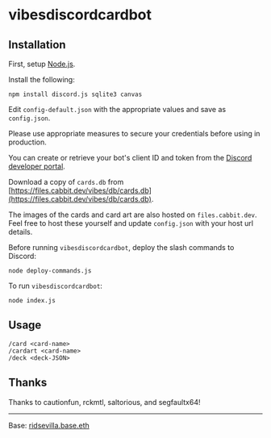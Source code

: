 # vibesdiscordcardbot

## Installation

First, setup [Node.js](https://nodejs.org/en/).

Install the following:

```
npm install discord.js sqlite3 canvas
```

Edit `config-default.json` with the appropriate values and save as `config.json`.

Please use appropriate measures to secure your credentials before using in production.

You can create or retrieve your bot's client ID and token from the [Discord developer portal](https://discord.com/developers/applications).

Download a copy of `cards.db` from [https://files.cabbit.dev/vibes/db/cards.db](https://files.cabbit.dev/vibes/db/cards.db).

The images of the cards and card art are also hosted on `files.cabbit.dev`. Feel free to host these yourself and update `config.json` with your host url details.

Before running `vibesdiscordcardbot`, deploy the slash commands to Discord:

```
node deploy-commands.js
```

To run `vibesdiscordcardbot`:

```
node index.js
```

## Usage

```
/card <card-name>
/cardart <card-name>
/deck <deck-JSON>
```

## Thanks

Thanks to cautionfun, rckmtl, saltorious, and segfaultx64!

---

Base: [ridsevilla.base.eth](https://basescan.org/address/0x251870Dd36C71f980D903246D694A9EA04Ec3865)
